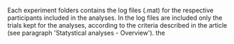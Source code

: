 Each experiment folders contains the log files (.mat) for the respective participants included in the analyses. In the log files are included only the trials kept for the analyses, according to the criteria described in the article (see paragraph 'Statystical analyses - Overview').
the
